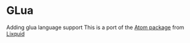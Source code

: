 # GLua

Adding glua language support
This is a port of the [Atom package](https://github.com/Lixquid/atom-language-gmod-lua) from [Lixquid](https://github.com/Lixquid)
